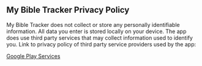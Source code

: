 ## My Bible Tracker Privacy Policy

My Bible Tracker does not collect or store any personally identifiable information. All data you enter is stored locally on your device. The app does use third party services that may collect information used to identify you. Link to privacy policy of third party service providers used by the app:

[Google Play Services](https://policies.google.com/privacy)
